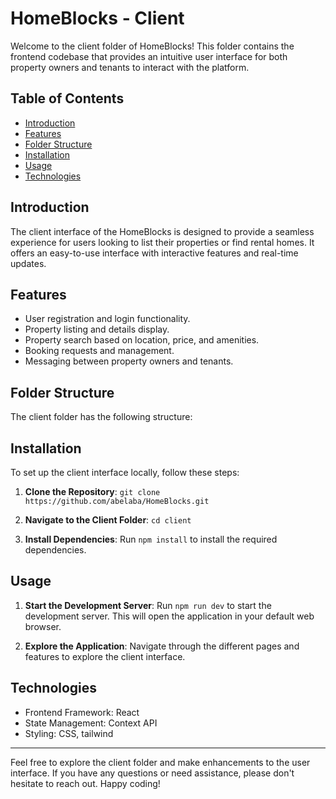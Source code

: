 # HomeBlocks - Client

Welcome to the client folder of HomeBlocks! This folder contains the frontend codebase that provides an intuitive user interface for both property owners and tenants to interact with the platform.

## Table of Contents

- [Introduction](#introduction)
- [Features](#features)
- [Folder Structure](#folder-structure)
- [Installation](#installation)
- [Usage](#usage)
- [Technologies](#technologies)

## Introduction

The client interface of the HomeBlocks is designed to provide a seamless experience for users looking to list their properties or find rental homes. It offers an easy-to-use interface with interactive features and real-time updates.

## Features

- User registration and login functionality.
- Property listing and details display.
- Property search based on location, price, and amenities.
- Booking requests and management.
- Messaging between property owners and tenants.

## Folder Structure

The client folder has the following structure:


## Installation

To set up the client interface locally, follow these steps:

1. **Clone the Repository**: `git clone https://github.com/abelaba/HomeBlocks.git`

2. **Navigate to the Client Folder**: `cd client`

3. **Install Dependencies**: Run `npm install` to install the required dependencies.

## Usage

1. **Start the Development Server**: Run `npm run dev` to start the development server. This will open the application in your default web browser.

2. **Explore the Application**: Navigate through the different pages and features to explore the client interface.

## Technologies

- Frontend Framework: React
- State Management: Context API
- Styling: CSS, tailwind


---

Feel free to explore the client folder and make enhancements to the user interface. If you have any questions or need assistance, please don't hesitate to reach out. Happy coding!
